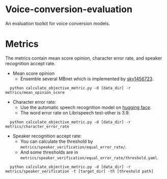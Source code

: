 # Voice-conversion-evaluation
An evaluation toolkit for voice conversion models.

# Metrics
The metrics contain mean score opinion, character error rate, and speaker recognition accept rate.
- Mean score opinion
  - Ensemble several MBnet which is implemented by [sky1456723](https://github.com/sky1456723/Pytorch-MBNet).
```
  python calculate_objective_metric.py -d [data_dir] -r metrics/mean_opinion_score
```
- Character error rate:
  - Use the automatic speech recognition model on [hugging face](https://huggingface.co/facebook/wav2vec2-large-960h-lv60-self).
  - The word error rate on Librispeech test-other is 3.9.
```
  python calculate_objective_metric.py -d [data_dir] -r metrics/character_error_rate
```
- Speaker recognition accept rate:
  - You can calculate the threshold by ```metrics/speaker_verification/equal_error_rate/```.
  - And some thresholds are in ``` metrics/speaker_verification/equal_error_rate/threshold.yaml```.
```
  python calculate_objective_metric.py -d [data_dir] -r metrics/speaker_verification -t [target_dir] -th [threshold path]
```
